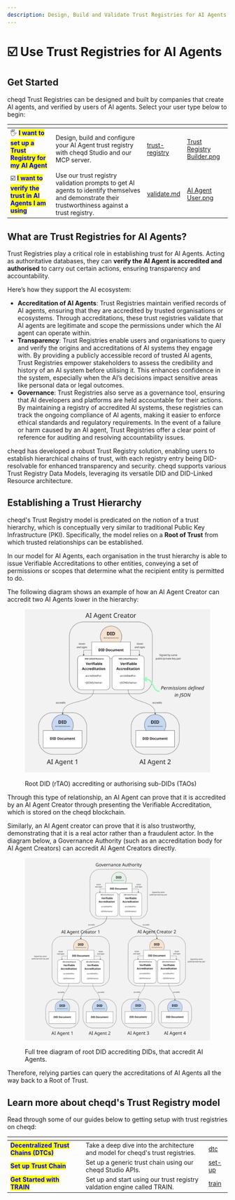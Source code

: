 ```yaml
---
description: Design, Build and Validate Trust Registries for AI Agents on cheqd.
---
```


# ☑️ Use Trust Registries for AI Agents

## Get Started

cheqd Trust Registries can be designed and built by companies that create AI agents, and verified by users of AI agents. Select your user type below to begin:

<table data-card-size="large" data-view="cards"><thead><tr><th></th><th></th><th data-hidden data-card-target data-type="content-ref"></th><th data-hidden data-card-cover data-type="files"></th></tr></thead><tbody><tr><td><span data-gb-custom-inline data-tag="emoji" data-code="1f590">🖐️</span> <mark style="color:blue;"><strong>I want to set up a Trust Registry for my AI Agent</strong></mark></td><td>Design, build and configure your AI Agent trust registry with cheqd Studio and our MCP server. </td><td><a href="trust-registry/">trust-registry</a></td><td><a href="../../.gitbook/assets/Trust Registry Builder.png">Trust Registry Builder.png</a></td></tr><tr><td><span data-gb-custom-inline data-tag="emoji" data-code="2611">☑️</span> <mark style="color:blue;"><strong>I want to verify the trust in AI Agents I am using</strong></mark></td><td>Use our trust registry validation prompts to get AI agents to identify themselves and demonstrate their trustworthiness against a trust registry.</td><td><a href="validate.md">validate.md</a></td><td><a href="../../.gitbook/assets/AI Agent User.png">AI Agent User.png</a></td></tr></tbody></table>

## What are Trust Registries for AI Agents? <a href="#hierarchy-examples" id="hierarchy-examples"></a>

Trust Registries play a critical role in establishing trust for AI Agents. Acting as authoritative databases, they can **verify the AI Agent is accredited and authorised** to carry out certain actions, ensuring transparency and accountability.

Here’s how they support the AI ecosystem:

* **Accreditation of AI Agents**: Trust Registries maintain verified records of AI agents, ensuring that they are accredited by trusted organisations or ecosystems. Through accreditations, these trust registries validate that AI agents are legitimate and scope the permissions under which the AI agent can operate within.
* **Transparency**: Trust Registries enable users and organisations to query and verify the origins and accreditations of AI systems they engage with. By providing a publicly accessible record of trusted AI agents, Trust Registries empower stakeholders to assess the credibility and history of an AI system before utilising it. This enhances confidence in the system, especially when the AI’s decisions impact sensitive areas like personal data or legal outcomes.
* **Governance**: Trust Registries also serve as a governance tool, ensuring that AI developers and platforms are held accountable for their actions. By maintaining a registry of accredited AI systems, these registries can track the ongoing compliance of AI agents, making it easier to enforce ethical standards and regulatory requirements. In the event of a failure or harm caused by an AI agent, Trust Registries offer a clear point of reference for auditing and resolving accountability issues.

cheqd has developed a robust Trust Registry solution, enabling users to establish hierarchical chains of trust, with each registry entry being DID-resolvable for enhanced transparency and security. cheqd supports various Trust Registry Data Models, leveraging its versatile DID and DID-Linked Resource architecture.

## Establishing a Trust Hierarchy

cheqd's Trust Registry model is predicated on the notion of a trust hierarchy, which is conceptually very similar to traditional Public Key Infrastructure (PKI). Specifically, the model relies on a **Root of Trust** from which trusted relationships can be established.

In our model for AI Agents, each organisation in the trust hierarchy is able to issue Verifiable Accreditations to other entities, conveying a set of permissions or scopes that determine what the recipient entity is permitted to do.&#x20;

The following diagram shows an example of how an AI Agent Creator can accredit two AI Agents lower in the hierarchy:

<figure><img src="../../.gitbook/assets/AI Agent Trust Registries.jpg" alt=""><figcaption><p>Root DID (rTAO) accrediting or authorising sub-DIDs (TAOs)</p></figcaption></figure>

Through this type of relationship, an AI Agent can prove that it is accredited by an AI Agent Creator through presenting the Verifiable Accreditation, which is stored on the cheqd blockchain.

Similarly, an AI Agent creator can prove that it is also trustworthy, demonstrating that it is a real actor rather than a fraudulent actor. In the diagram below, a Governance Authority (such as an accreditation body for AI Agent Creators) can accredit AI Agent Creators directly.

<figure><img src="../../.gitbook/assets/AI Agent Trust Registries (Governance Authority).jpg" alt=""><figcaption><p>Full tree diagram of root DID accrediting DIDs, that accredit AI Agents.</p></figcaption></figure>

Therefore, relying parties can query the accreditations of AI Agents all the way back to a Root of Trust.

## Learn more about cheqd's Trust Registry model

Read through some of our guides below to getting setup with trust registries on cheqd:

<table data-card-size="large" data-view="cards"><thead><tr><th></th><th></th><th data-hidden data-card-target data-type="content-ref"></th></tr></thead><tbody><tr><td><mark style="color:blue;"><strong>Decentralized Trust Chains (DTCs)</strong></mark></td><td>Take a deep dive into the architecture and model for cheqd's trust registries.</td><td><a href="../../studio/trust-registries/dtc/">dtc</a></td></tr><tr><td><mark style="color:blue;"><strong>Set up Trust Chain</strong></mark></td><td>Set up a generic trust chain using our cheqd Studio APIs. </td><td><a href="../../studio/trust-registries/set-up/">set-up</a></td></tr><tr><td><mark style="color:blue;"><strong>Get Started with TRAIN</strong></mark></td><td>Set up and start using our trust registry valdation engine called TRAIN.</td><td><a href="../../studio/trust-registries/train/">train</a></td></tr></tbody></table>
